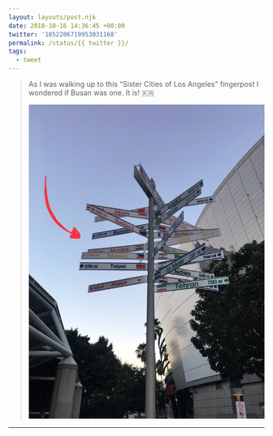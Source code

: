 ```yaml
---
layout: layouts/post.njk
date: 2018-10-16 14:36:45 +00:00
twitter: '1052206719953031168'
permalink: /status/{{ twitter }}/
tags: 
  - tweet
---
```


> As I was walking up to this “Sister Cities of Los Angeles” fingerpost I wondered if Busan was one. It is! 🇰🇷 
> 
> ![A fingerpost with many cities’ names and distances from L.A.](/img/1052206719953031168-DpowbtQUcAAnL6F.jpg)

---
